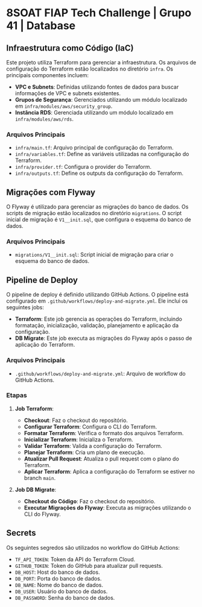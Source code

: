 # 8SOAT FIAP Tech Challenge | Grupo 41 | Database

## Infraestrutura como Código (IaC)

Este projeto utiliza Terraform para gerenciar a infraestrutura. Os arquivos de configuração do Terraform estão localizados no diretório `infra`. Os principais componentes incluem:

- **VPC e Subnets**: Definidas utilizando fontes de dados para buscar informações de VPC e subnets existentes.
- **Grupos de Segurança**: Gerenciados utilizando um módulo localizado em `infra/modules/aws/security_group`.
- **Instância RDS**: Gerenciada utilizando um módulo localizado em `infra/modules/aws/rds`.

### Arquivos Principais

- `infra/main.tf`: Arquivo principal de configuração do Terraform.
- `infra/variables.tf`: Define as variáveis utilizadas na configuração do Terraform.
- `infra/provider.tf`: Configura o provider do Terraform.
- `infra/outputs.tf`: Define os outputs da configuração do Terraform.

## Migrações com Flyway

O Flyway é utilizado para gerenciar as migrações do banco de dados. Os scripts de migração estão localizados no diretório `migrations`. O script inicial de migração é `V1__init.sql`, que configura o esquema do banco de dados.

### Arquivos Principais

- `migrations/V1__init.sql`: Script inicial de migração para criar o esquema do banco de dados.

## Pipeline de Deploy

O pipeline de deploy é definido utilizando GitHub Actions. O pipeline está configurado em `.github/workflows/deploy-and-migrate.yml`. Ele inclui os seguintes jobs:

- **Terraform**: Este job gerencia as operações do Terraform, incluindo formatação, inicialização, validação, planejamento e aplicação da configuração.
- **DB Migrate**: Este job executa as migrações do Flyway após o passo de aplicação do Terraform.

### Arquivos Principais

- `.github/workflows/deploy-and-migrate.yml`: Arquivo de workflow do GitHub Actions.

### Etapas

1. **Job Terraform**:

   - **Checkout**: Faz o checkout do repositório.
   - **Configurar Terraform**: Configura o CLI do Terraform.
   - **Formatar Terraform**: Verifica o formato dos arquivos Terraform.
   - **Inicializar Terraform**: Inicializa o Terraform.
   - **Validar Terraform**: Valida a configuração do Terraform.
   - **Planejar Terraform**: Cria um plano de execução.
   - **Atualizar Pull Request**: Atualiza o pull request com o plano do Terraform.
   - **Aplicar Terraform**: Aplica a configuração do Terraform se estiver no branch `main`.

2. **Job DB Migrate**:
   - **Checkout do Código**: Faz o checkout do repositório.
   - **Executar Migrações do Flyway**: Executa as migrações utilizando o CLI do Flyway.

## Secrets

Os seguintes segredos são utilizados no workflow do GitHub Actions:

- `TF_API_TOKEN`: Token da API do Terraform Cloud.
- `GITHUB_TOKEN`: Token do GitHub para atualizar pull requests.
- `DB_HOST`: Host do banco de dados.
- `DB_PORT`: Porta do banco de dados.
- `DB_NAME`: Nome do banco de dados.
- `DB_USER`: Usuário do banco de dados.
- `DB_PASSWORD`: Senha do banco de dados.
